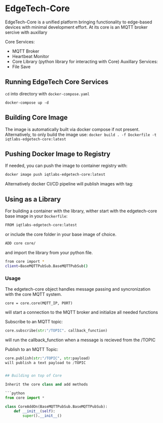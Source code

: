 # EdgeTech-Core

EdgeTech-Core is a unified platform bringing functionality to edge-based devices with minimal development effort. At its core is an MQTT broker sercive with auxillary

Core Services:
- MQTT Broker
- Heartbeat Monitor
- Core Library (python library for interacting with Core)
Auxillary Services:
- File Save


## Running EdgeTech Core Services
`cd` into directory with `docker-compose.yaml`

`docker-compose up -d`

## Building Core Image
The image is automatically built via docker compose if not present. Alternatively, to only build the image use:
`docker build . -f Dockerfile -t iqtlabs-edgetech-core:latest`

## Pushing Docker Image to Registry

If needed, you can push the image to container registry with:
```bash
docker image push iqtlabs-edgetech-core:latest
```

Alternatively docker CI/CD pipeline will publish images with tag:

## Using as a Library

For building a container with the library, wither start with the edgetech-core base image in your `Dockerfile`:

```bash
FROM iqtlabs-edgetech-core:latest
```

or include the core folder in your base image of choice.
```bash
ADD core core/
```

and import the library from your python file.
```bash
from core import *
client=BaseMQTTPubSub.BaseMQTTPubSub()
```

### Usage
The edgetech-core object handles message passing and syncronization with the core MQTT system.
```pyhton
core = core.core(MQTT_IP, PORT)
```
will start a connection to the MQTT broker and initialize all needed functions

Subscribe to an MQTT topic:
```python
core.subscribe(str:"/TOPIC". callback_function)
```
will run the callback_function when a message is recieved from the /TOPIC

Publish to an MQTT Topic:
```python
core.publish(str:"/TOPIC", str:payload)
will publish a text payload to /TOPIC


## Building on top of Core

Inherit the core class and add methods

```python
from core import *

class CoreAddOn(BaseMQTTPubSub.BaseMQTTPubSub):
	def __init__(self):
		super().__init__()
```
